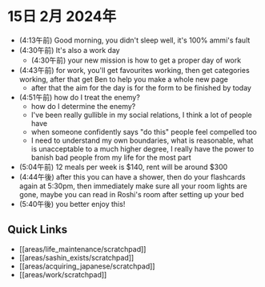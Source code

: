# 15日 2月 2024年
- (4:13午前) Good morning, you didn't sleep well, it's 100% ammi's fault
- (4:30午前) It's also a work day
  - (4:30午前) your new mission is how to get a proper day of work 
- (4:43午前) for work, you'll get favourites working, then get categories working, after that get Ben to help you make a whole new page
  - after that the aim for the day is for the form to be finished by today
- (4:51午前) how do I treat the enemy?
  - how do I determine the enemy?
  - I've been really gullible in my social relations, I think a lot of people have
  - when someone confidently says "do this" people feel compelled too
  - I need to understand my own boundaries, what is reasonable, what is unacceptable to a much higher degree, I really have the power to banish bad people from my life for the most part
- (5:04午前) 12 meals per week is $140, rent will be around $300
- (4:44午後) after this you can have a shower, then do your flashcards again at 5:30pm, then immediately make sure all your room lights are gone, maybe you can read in Roshi's room after setting up your bed
- (5:40午後) you better enjoy this!







 



## Quick Links
- [[areas/life_maintenance/scratchpad]]
- [[areas/sashin_exists/scratchpad]]
- [[areas/acquiring_japanese/scratchpad]]
- [[areas/work/scratchpad]]
